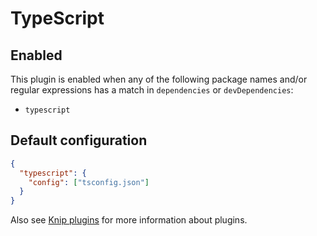 # TypeScript

## Enabled

This plugin is enabled when any of the following package names and/or regular expressions has a match in `dependencies`
or `devDependencies`:

- `typescript`

## Default configuration

```json
{
  "typescript": {
    "config": ["tsconfig.json"]
  }
}
```

Also see [Knip plugins][1] for more information about plugins.

[1]: https://github.com/webpro/knip/blob/next/README.md#plugins
